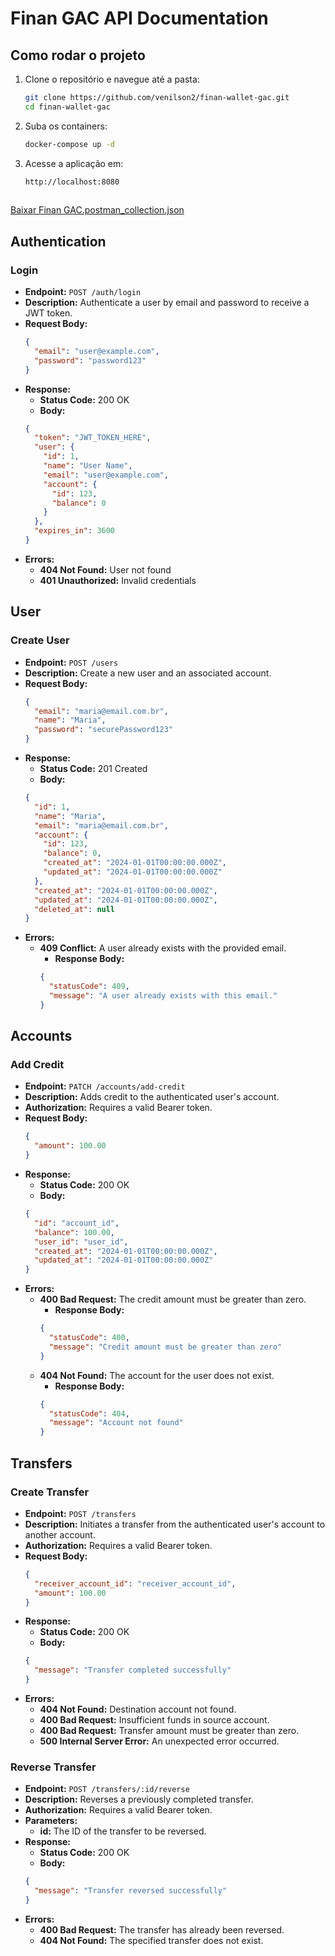 # Finan GAC API Documentation

## Como rodar o projeto

1. Clone o repositório e navegue até a pasta:
   ```bash
   git clone https://github.com/venilson2/finan-wallet-gac.git
   cd finan-wallet-gac
   
2. Suba os containers:
   ```bash
   docker-compose up -d

3. Acesse a aplicação em:
   ```bash
   http://localhost:8080
  
[Baixar Finan GAC.postman_collection.json](https://github.com/user-attachments/files/17588039/Finan.GAC.postman_collection.json)



## Authentication

### Login
- **Endpoint:** `POST /auth/login`
- **Description:** Authenticate a user by email and password to receive a JWT token.
- **Request Body:**
  ```json
  {
    "email": "user@example.com",
    "password": "password123"
  }
  ```
- **Response:**
  - **Status Code:** 200 OK
  - **Body:**
  ```json
  {
    "token": "JWT_TOKEN_HERE",
    "user": {
      "id": 1,
      "name": "User Name",
      "email": "user@example.com",
      "account": {
        "id": 123,
        "balance": 0
      }
    },
    "expires_in": 3600
  }
  ```
- **Errors:**
  - **404 Not Found:** User not found
  - **401 Unauthorized:** Invalid credentials

## User

### Create User
- **Endpoint:** `POST /users`
- **Description:** Create a new user and an associated account.
- **Request Body:**
  ```json
  {
    "email": "maria@email.com.br",
    "name": "Maria",
    "password": "securePassword123"
  }
  ```
- **Response:**
  - **Status Code:** 201 Created
  - **Body:**
  ```json
  {
    "id": 1,
    "name": "Maria",
    "email": "maria@email.com.br",
    "account": {
      "id": 123,
      "balance": 0,
      "created_at": "2024-01-01T00:00:00.000Z",
      "updated_at": "2024-01-01T00:00:00.000Z"
    },
    "created_at": "2024-01-01T00:00:00.000Z",
    "updated_at": "2024-01-01T00:00:00.000Z",
    "deleted_at": null
  }
  ```
- **Errors:**
  - **409 Conflict:** A user already exists with the provided email.
    - **Response Body:**
    ```json
    {
      "statusCode": 409,
      "message": "A user already exists with this email."
    }
    ```

## Accounts

### Add Credit
- **Endpoint:** `PATCH /accounts/add-credit`
- **Description:** Adds credit to the authenticated user's account.
- **Authorization:** Requires a valid Bearer token.
- **Request Body:**
  ```json
  {
    "amount": 100.00
  }
  ```
- **Response:**
  - **Status Code:** 200 OK
  - **Body:**
  ```json
  {
    "id": "account_id",
    "balance": 100.00,
    "user_id": "user_id",
    "created_at": "2024-01-01T00:00:00.000Z",
    "updated_at": "2024-01-01T00:00:00.000Z"
  }
  ```
- **Errors:**
  - **400 Bad Request:** The credit amount must be greater than zero.
    - **Response Body:**
    ```json
    {
      "statusCode": 400,
      "message": "Credit amount must be greater than zero"
    }
    ```
  - **404 Not Found:** The account for the user does not exist.
    - **Response Body:**
    ```json
    {
      "statusCode": 404,
      "message": "Account not found"
    }
    ```

## Transfers

### Create Transfer
- **Endpoint:** `POST /transfers`
- **Description:** Initiates a transfer from the authenticated user's account to another account.
- **Authorization:** Requires a valid Bearer token.
- **Request Body:**
  ```json
  {
    "receiver_account_id": "receiver_account_id",
    "amount": 100.00
  }
  ```
- **Response:**
  - **Status Code:** 200 OK
  - **Body:**
  ```json
  {
    "message": "Transfer completed successfully"
  }
  ```
- **Errors:**
  - **404 Not Found:** Destination account not found.
  - **400 Bad Request:** Insufficient funds in source account.
  - **400 Bad Request:** Transfer amount must be greater than zero.
  - **500 Internal Server Error:** An unexpected error occurred.

### Reverse Transfer
- **Endpoint:** `POST /transfers/:id/reverse`
- **Description:** Reverses a previously completed transfer.
- **Authorization:** Requires a valid Bearer token.
- **Parameters:**
  - **id:** The ID of the transfer to be reversed.
- **Response:**
  - **Status Code:** 200 OK
  - **Body:**
  ```json
  {
    "message": "Transfer reversed successfully"
  }
  ```
- **Errors:**
  - **400 Bad Request:** The transfer has already been reversed.
  - **404 Not Found:** The specified transfer does not exist.
